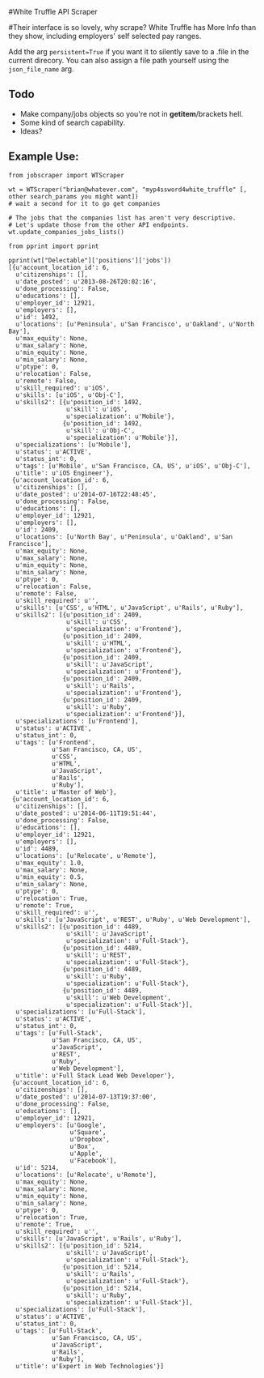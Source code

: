 #White Truffle API Scraper

#Their interface is so lovely, why scrape?
White Truffle has More Info than they show, including employers' self selected pay ranges.

Add the arg `persistent=True` if you want it to silently save to a .file in the current direcory. You can also assign a file path yourself using the `json_file_name` arg.

## Todo
+ Make company/jobs objects so you're not in __getitem__/brackets hell.
+ Some kind of search capability.
+ Ideas?

## Example Use:

	from jobscraper import WTScraper

	wt = WTScraper("brian@whatever.com", "myp4ssword4white_truffle" [, other search_params you might want])
	# wait a second for it to go get companies 

	# The jobs that the companies list has aren't very descriptive.
	# Let's update those from the other API endpoints.
	wt.update_companies_jobs_lists()

	from pprint import pprint

	pprint(wt["Delectable"]['positions']['jobs'])
	[{u'account_location_id': 6,
	  u'citizenships': [],
	  u'date_posted': u'2013-08-26T20:02:16',
	  u'done_processing': False,
	  u'educations': [],
	  u'employer_id': 12921,
	  u'employers': [],
	  u'id': 1492,
	  u'locations': [u'Peninsula', u'San Francisco', u'Oakland', u'North Bay'],
	  u'max_equity': None,
	  u'max_salary': None,
	  u'min_equity': None,
	  u'min_salary': None,
	  u'ptype': 0,
	  u'relocation': False,
	  u'remote': False,
	  u'skill_required': u'iOS',
	  u'skills': [u'iOS', u'Obj-C'],
	  u'skills2': [{u'position_id': 1492,
	                u'skill': u'iOS',
	                u'specialization': u'Mobile'},
	               {u'position_id': 1492,
	                u'skill': u'Obj-C',
	                u'specialization': u'Mobile'}],
	  u'specializations': [u'Mobile'],
	  u'status': u'ACTIVE',
	  u'status_int': 0,
	  u'tags': [u'Mobile', u'San Francisco, CA, US', u'iOS', u'Obj-C'],
	  u'title': u'iOS Engineer'},
	 {u'account_location_id': 6,
	  u'citizenships': [],
	  u'date_posted': u'2014-07-16T22:48:45',
	  u'done_processing': False,
	  u'educations': [],
	  u'employer_id': 12921,
	  u'employers': [],
	  u'id': 2409,
	  u'locations': [u'North Bay', u'Peninsula', u'Oakland', u'San Francisco'],
	  u'max_equity': None,
	  u'max_salary': None,
	  u'min_equity': None,
	  u'min_salary': None,
	  u'ptype': 0,
	  u'relocation': False,
	  u'remote': False,
	  u'skill_required': u'',
	  u'skills': [u'CSS', u'HTML', u'JavaScript', u'Rails', u'Ruby'],
	  u'skills2': [{u'position_id': 2409,
	                u'skill': u'CSS',
	                u'specialization': u'Frontend'},
	               {u'position_id': 2409,
	                u'skill': u'HTML',
	                u'specialization': u'Frontend'},
	               {u'position_id': 2409,
	                u'skill': u'JavaScript',
	                u'specialization': u'Frontend'},
	               {u'position_id': 2409,
	                u'skill': u'Rails',
	                u'specialization': u'Frontend'},
	               {u'position_id': 2409,
	                u'skill': u'Ruby',
	                u'specialization': u'Frontend'}],
	  u'specializations': [u'Frontend'],
	  u'status': u'ACTIVE',
	  u'status_int': 0,
	  u'tags': [u'Frontend',
	            u'San Francisco, CA, US',
	            u'CSS',
	            u'HTML',
	            u'JavaScript',
	            u'Rails',
	            u'Ruby'],
	  u'title': u'Master of Web'},
	 {u'account_location_id': 6,
	  u'citizenships': [],
	  u'date_posted': u'2014-06-11T19:51:44',
	  u'done_processing': False,
	  u'educations': [],
	  u'employer_id': 12921,
	  u'employers': [],
	  u'id': 4489,
	  u'locations': [u'Relocate', u'Remote'],
	  u'max_equity': 1.0,
	  u'max_salary': None,
	  u'min_equity': 0.5,
	  u'min_salary': None,
	  u'ptype': 0,
	  u'relocation': True,
	  u'remote': True,
	  u'skill_required': u'',
	  u'skills': [u'JavaScript', u'REST', u'Ruby', u'Web Development'],
	  u'skills2': [{u'position_id': 4489,
	                u'skill': u'JavaScript',
	                u'specialization': u'Full-Stack'},
	               {u'position_id': 4489,
	                u'skill': u'REST',
	                u'specialization': u'Full-Stack'},
	               {u'position_id': 4489,
	                u'skill': u'Ruby',
	                u'specialization': u'Full-Stack'},
	               {u'position_id': 4489,
	                u'skill': u'Web Development',
	                u'specialization': u'Full-Stack'}],
	  u'specializations': [u'Full-Stack'],
	  u'status': u'ACTIVE',
	  u'status_int': 0,
	  u'tags': [u'Full-Stack',
	            u'San Francisco, CA, US',
	            u'JavaScript',
	            u'REST',
	            u'Ruby',
	            u'Web Development'],
	  u'title': u'Full Stack Lead Web Developer'},
	 {u'account_location_id': 6,
	  u'citizenships': [],
	  u'date_posted': u'2014-07-13T19:37:00',
	  u'done_processing': False,
	  u'educations': [],
	  u'employer_id': 12921,
	  u'employers': [u'Google',
	                 u'Square',
	                 u'Dropbox',
	                 u'Box',
	                 u'Apple',
	                 u'Facebook'],
	  u'id': 5214,
	  u'locations': [u'Relocate', u'Remote'],
	  u'max_equity': None,
	  u'max_salary': None,
	  u'min_equity': None,
	  u'min_salary': None,
	  u'ptype': 0,
	  u'relocation': True,
	  u'remote': True,
	  u'skill_required': u'',
	  u'skills': [u'JavaScript', u'Rails', u'Ruby'],
	  u'skills2': [{u'position_id': 5214,
	                u'skill': u'JavaScript',
	                u'specialization': u'Full-Stack'},
	               {u'position_id': 5214,
	                u'skill': u'Rails',
	                u'specialization': u'Full-Stack'},
	               {u'position_id': 5214,
	                u'skill': u'Ruby',
	                u'specialization': u'Full-Stack'}],
	  u'specializations': [u'Full-Stack'],
	  u'status': u'ACTIVE',
	  u'status_int': 0,
	  u'tags': [u'Full-Stack',
	            u'San Francisco, CA, US',
	            u'JavaScript',
	            u'Rails',
	            u'Ruby'],
	  u'title': u'Expert in Web Technologies'}]


